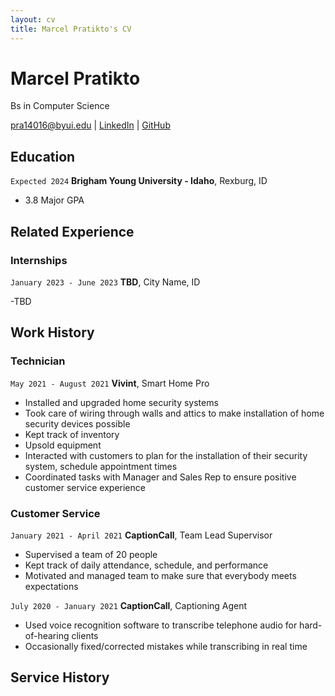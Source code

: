 ```yaml
---
layout: cv
title: Marcel Pratikto's CV
---
```

# Marcel Pratikto
Bs in Computer Science

<div id="webaddress">
<a href="pra14016@byui.edu">pra14016@byui.edu</a>
| <a href="https://www.linkedin.com/in/marcel-albert-pratikto-625354199/">LinkedIn</a>
| <a href="https://marcelpratikto.github.io/marcelpratikto_resume/">GitHub</a>
</div>

<!-- https://www.monique.tech/the-art-of-markdown -->

## Education

`Expected 2024`
__Brigham Young University - Idaho__, Rexburg, ID

- 3.8 Major GPA

## Related Experience

### Internships

`January 2023 - June 2023`
__TBD__, City Name, ID

-TBD

## Work History

### Technician

`May 2021 - August 2021`
__Vivint__, Smart Home Pro

- Installed and upgraded home security systems
- Took care of wiring through walls and attics to make installation of home security devices possible
- Kept track of inventory
- Upsold equipment
- Interacted with customers to plan for the installation of their security system, schedule appointment
times
- Coordinated tasks with Manager and Sales Rep to ensure positive customer service experience

### Customer Service

`January 2021 - April 2021`
__CaptionCall__, Team Lead Supervisor

- Supervised a team of 20 people
- Kept track of daily attendance, schedule, and performance
- Motivated and managed team to make sure that everybody meets expectations

`July 2020 - January 2021`
__CaptionCall__, Captioning Agent

- Used voice recognition software to transcribe telephone audio for hard-of-hearing clients
- Occasionally fixed/corrected mistakes while transcribing in real time

## Service History

<!-- 
`2025-2027`
__Math Tutor__, LDSBC
-->



<!-- ### Footer

Last updated: May 2013 -->


